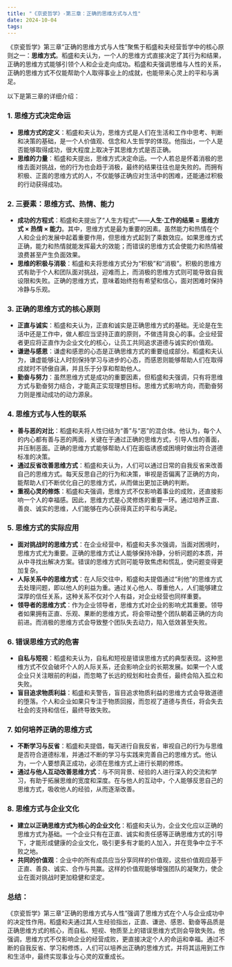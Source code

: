 ```yaml
---
title: "《京瓷哲学》-第三章：正确的思维方式与人性"
date: 2024-10-04
tags: 
---
```

《京瓷哲学》第三章“正确的思维方式与人性”聚焦于稻盛和夫经营哲学中的核心原则之一：**思维方式**。稻盛和夫认为，一个人的思维方式直接决定了其行为和结果，正确的思维方式能够引领个人和企业走向成功。稻盛和夫强调思维与人性的关系，正确的思维方式不仅能帮助个人取得事业上的成就，也能带来心灵上的平和与满足。

以下是第三章的详细介绍：

### 1. **思维方式决定命运**
   - **思维方式的定义**：稻盛和夫认为，思维方式是人们在生活和工作中思考、判断和决策的基础，是一个人价值观、信念和人生哲学的体现。他指出，一个人是否能够取得成功，很大程度上取决于其思维方式是否正确。
   - **思维的力量**：稻盛和夫提出，思维方式决定命运。一个人若总是怀着消极的思维去面对挑战，他的行为也会趋于消极，最终的结果往往也是失败的。而拥有积极、正面的思维方式的人，不仅能够正确应对生活中的困难，还能通过积极的行动获得成功。

### 2. **三要素：思维方式、热情、能力**
   - **成功的方程式**：稻盛和夫提出了“人生方程式”——**人生·工作的结果 = 思维方式 × 热情 × 能力**。其中，思维方式是最为重要的因素。虽然能力和热情在个人和企业的发展中起着重要作用，但思维方式起到了乘数效应。如果思维方式正确，能力和热情就能发挥最大的效能；而错误的思维方式会使能力和热情被浪费甚至产生负面效果。
   - **思维的积极与消极**：稻盛和夫将思维方式分为“积极”和“消极”。积极的思维方式有助于个人和团队面对挑战，迎难而上，而消极的思维方式则可能导致自我设限和失败。正确的思维方式，意味着始终抱有希望和信心，面对困难时保持冷静与乐观。

### 3. **正确的思维方式的核心原则**
   - **正直与诚实**：稻盛和夫认为，正直和诚实是正确思维方式的基础。无论是在生活中还是工作中，做人都应当坚持正直的原则，不做违背良心的事。企业经营者更应将正直作为企业文化的核心，让员工共同追求道德与诚实的价值观。
   - **谦逊与感恩**：谦虚和感恩的心态是正确思维方式的重要组成部分。稻盛和夫认为，谦虚能够让人时刻保持学习与进步的心态，而感恩则能够帮助人们在取得成就时不骄傲自满，并且乐于分享和帮助他人。
   - **勤奋与努力**：虽然思维方式是成功的重要因素，但稻盛和夫强调，只有将思维方式与勤奋努力结合，才能真正实现理想目标。思维方式影响方向，而勤奋努力则是推动成功的动力源泉。

### 4. **思维方式与人性的联系**
   - **善与恶的对比**：稻盛和夫将人性归结为“善”与“恶”的混合体。他认为，每个人的内心都有善与恶的两面，关键在于通过正确的思维方式，引导人性的善面，并压制恶面。正确的思维方式能够帮助人们在面临诱惑或困境时做出符合道德标准的决策。
   - **通过反省改善思维方式**：稻盛和夫认为，人们可以通过日常的自我反省来改善自己的思维方式。每天反思自己的行为和决策，审视是否偏离了正确的方向，能帮助人们不断优化自己的思维方式，从而做出更加正确的判断。
   - **重视心灵的修炼**：稻盛和夫强调，思维方式不仅影响着事业的成败，还直接影响一个人的幸福感。因此，思维方式是心灵修炼的重要一环。通过培养正直、善良、诚实的思维，人们能够在内心获得真正的平和与满足。

### 5. **思维方式的实际应用**
   - **面对挑战时的思维方式**：在企业经营中，稻盛和夫多次强调，当面对困境时，思维方式尤为重要。正确的思维方式让人能够保持冷静，分析问题的本质，并从中寻找出解决方案。错误的思维方式则可能导致焦虑和慌乱，使问题变得更加复杂。
   - **人际关系中的思维方式**：在人际交往中，稻盛和夫提倡通过“利他”的思维方式去处理问题，即以他人的利益为重。通过关心他人、尊重他人，人们能够建立深厚的信任关系，这种关系不仅对个人有益，对企业经营也同样重要。
   - **领导者的思维方式**：作为企业领导者，思维方式对企业的影响尤其重要。领导者如果拥有正直、乐观、果断的思维方式，将会带动整个团队朝着正确的方向前进。而消极的思维方式会导致整个团队失去动力，陷入低效甚至失败。

### 6. **错误思维方式的危害**
   - **自私与短视**：稻盛和夫认为，自私和短视是错误思维方式的典型表现。这种思维方式不仅会破坏个人的人际关系，还会影响企业的长期发展。如果一个人或企业只关注眼前的利益，而忽略了长远的规划和社会责任，最终会陷入孤立和失败。
   - **盲目追求物质利益**：稻盛和夫警告，盲目追求物质利益的思维方式会导致道德的堕落。个人和企业如果只专注于物质回报，而忽视了道德与责任，将会失去社会的支持和信任，最终导致失败。
   
### 7. **如何培养正确的思维方式**
   - **不断学习与反省**：稻盛和夫提倡，每天进行自我反省，审视自己的行为与思维是否符合道德标准，并通过不断的学习与实践来完善自己的思维方式。他认为，一个人要想真正成功，必须在思维方式上进行长期的修炼。
   - **通过与他人互动改善思维方式**：与不同背景、经验的人进行深入的交流和学习，有助于拓展思维的宽度和深度。在与他人的互动中，个人能够反思自己的思维方式，吸收他人的经验，从而逐渐改善。

### 8. **思维方式与企业文化**
   - **建立以正确思维方式为核心的企业文化**：稻盛和夫认为，企业文化应以正确的思维方式为基础。一个企业只有在正直、诚实和责任感等正确思维方式的引导下，才能形成健康的企业文化，吸引更多有才能的人加入，并在竞争中立于不败之地。
   - **共同的价值观**：企业中的所有成员应当分享同样的价值观，这些价值观应基于正直、善良、诚实、合作与共赢。这样的价值观能够增强团队的凝聚力，使企业在面对挑战时更加稳健和坚定。

### 总结：
《京瓷哲学》第三章“正确的思维方式与人性”强调了思维方式在个人与企业成功中的决定性作用。稻盛和夫通过其人生经验指出，正直、谦逊、感恩、勤奋等品质是正确思维方式的核心，而自私、短视、物质至上的错误思维方式则会导致失败。他强调，思维方式不仅影响企业的经营成败，更直接决定个人的命运和幸福。通过不断的自我反省、学习和修炼，人们可以培养出正确的思维方式，并将其运用到工作和生活中，最终实现事业与心灵的双重成长。